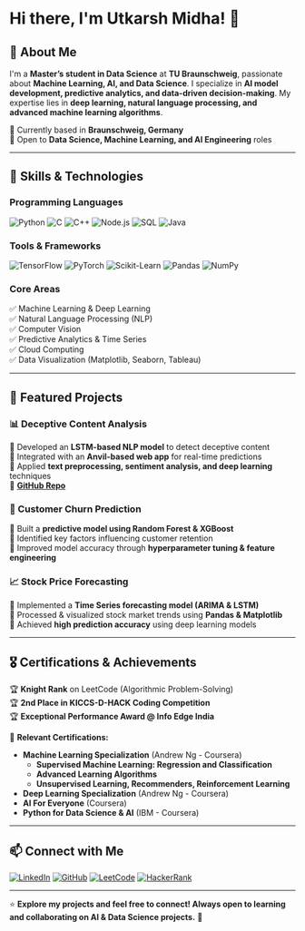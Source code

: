 # Hi there, I'm Utkarsh Midha! 👋

## 🚀 About Me
I'm a **Master’s student in Data Science** at **TU Braunschweig**, passionate about **Machine Learning, AI, and Data Science**. I specialize in **AI model development, predictive analytics, and data-driven decision-making**. My expertise lies in **deep learning, natural language processing, and advanced machine learning algorithms**.

📍 Currently based in **Braunschweig, Germany**  
🎯 Open to **Data Science, Machine Learning, and AI Engineering** roles

---

## 🔧 Skills & Technologies

### Programming Languages
![Python](https://img.shields.io/badge/Python-3776AB?style=flat&logo=python&logoColor=white)
![C](https://img.shields.io/badge/C-00599C?style=flat&logo=c&logoColor=white)
![C++](https://img.shields.io/badge/C%2B%2B-00599C?style=flat&logo=c%2B%2B&logoColor=white)
![Node.js](https://img.shields.io/badge/Node.js-339933?style=flat&logo=node.js&logoColor=white)
![SQL](https://img.shields.io/badge/SQL-4479A1?style=flat&logo=postgresql&logoColor=white)
![Java](https://img.shields.io/badge/Java-007396?style=flat&logo=java&logoColor=white)

### Tools & Frameworks
![TensorFlow](https://img.shields.io/badge/TensorFlow-FF6F00?style=flat&logo=tensorflow&logoColor=white)
![PyTorch](https://img.shields.io/badge/PyTorch-EE4C2C?style=flat&logo=pytorch&logoColor=white)
![Scikit-Learn](https://img.shields.io/badge/Scikit%20Learn-F7931E?style=flat&logo=scikit-learn&logoColor=white)
![Pandas](https://img.shields.io/badge/Pandas-150458?style=flat&logo=pandas&logoColor=white)
![NumPy](https://img.shields.io/badge/NumPy-013243?style=flat&logo=numpy&logoColor=white)

### Core Areas
✅ Machine Learning & Deep Learning  
✅ Natural Language Processing (NLP)  
✅ Computer Vision  
✅ Predictive Analytics & Time Series  
✅ Cloud Computing  
✅ Data Visualization (Matplotlib, Seaborn, Tableau)  

---

## 📌 Featured Projects

### **📊 Deceptive Content Analysis**  
🔹 Developed an **LSTM-based NLP model** to detect deceptive content  
🔹 Integrated with an **Anvil-based web app** for real-time predictions  
🔹 Applied **text preprocessing, sentiment analysis, and deep learning** techniques  
🔗 **[GitHub Repo](https://github.com/UtkarshMidha/Final-Year-Project-PCS23_19/)**

### **🔎 Customer Churn Prediction**  
🔹 Built a **predictive model using Random Forest & XGBoost**  
🔹 Identified key factors influencing customer retention  
🔹 Improved model accuracy through **hyperparameter tuning & feature engineering**

### **📈 Stock Price Forecasting**  
🔹 Implemented a **Time Series forecasting model (ARIMA & LSTM)**  
🔹 Processed & visualized stock market trends using **Pandas & Matplotlib**  
🔹 Achieved **high prediction accuracy** using deep learning models

---

## 🎖️ Certifications & Achievements

🏆 **Knight Rank** on LeetCode (Algorithmic Problem-Solving)  
🏆 **2nd Place in KICCS-D-HACK Coding Competition**  
🏆 **Exceptional Performance Award @ Info Edge India**  

📜 **Relevant Certifications:**
- **Machine Learning Specialization** (Andrew Ng - Coursera)
  - **Supervised Machine Learning: Regression and Classification** 
  - **Advanced Learning Algorithms** 
  - **Unsupervised Learning, Recommenders, Reinforcement Learning** 
- **Deep Learning Specialization** (Andrew Ng - Coursera)
- **AI For Everyone** (Coursera)
- **Python for Data Science & AI** (IBM - Coursera)

---

## 📫 Connect with Me

[![LinkedIn](https://img.shields.io/badge/LinkedIn-0A66C2?style=flat&logo=linkedin&logoColor=white)](https://www.linkedin.com/in/utkarsh-midha/)
[![GitHub](https://img.shields.io/badge/GitHub-181717?style=flat&logo=github&logoColor=white)](https://github.com/UtkarshMidha)
[![LeetCode](https://img.shields.io/badge/LeetCode-FFA116?style=flat&logo=leetcode&logoColor=white)](https://leetcode.com/u/utkarshmidha23/)
[![HackerRank](https://img.shields.io/badge/HackerRank-2EC866?style=flat&logo=hackerrank&logoColor=white)](https://www.hackerrank.com/Utkarsh_Midha)

---

⭐ **Explore my projects and feel free to connect! Always open to learning and collaborating on AI & Data Science projects.** 🚀
